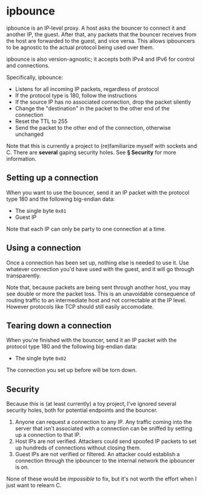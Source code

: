 # ipbounce

ipbounce is an IP-level proxy.
A host asks the bouncer to connect it and another IP, the guest.
After that, any packets that the bouncer receives from the host are forwarded to the guest, and vice versa.
This allows ipbouncers to be agnostic to the actual protocol being used over them.

ipbounce is also version-agnostic; it accepts both IPv4 and IPv6 for control and connections.

Specifically, ipbounce:

- Listens for all incoming IP packets, regardless of protocol
- If the protocol type is 180, follow the instructions
- If the source IP has no associated connection, drop the packet silently
- Change the "destination" in the packet to the other end of the connection
- Reset the TTL to 255
- Send the packet to the other end of the connection, otherwise unchanged

Note that this is currently a project to (re)familiarize myself with sockets and C.
There are **several** gaping security holes.
See **§&nbsp;Security** for more information.

## Setting up a connection

When you want to use the bouncer, send it an IP packet with the protocol type 180 and the following big-endian data:

- The single byte `0x01`
- Guest IP

Note that each IP can only be party to one connection at a time.

## Using a connection

Once a connection has been set up, nothing else is needed to use it.
Use whatever connection you'd have used with the guest, and it will go through transparently.

Note that, because packets are being sent through another host, you may see double or more the packet loss.
This is an unavoidable consequence of routing traffic to an intermediate host and not correctable at the IP level.
However protocols like TCP should still easily accomodate.

## Tearing down a connection

When you're finished with the bouncer, send it an IP packet with the protocol type 180 and the following big-endian data:

- The single byte `0x02`

The connection you set up before will be torn down.

## Security

Because this is (at least currently) a toy project, I've ignored several security holes, both for potential endpoints and the bouncer.

1.  Anyone can request a connection to any IP.
    Any traffic coming into the server that isn't associated with a connection can be sniffed by setting up a  connection to that IP.
2.  Host IPs are not verified.
    Attackers could send spoofed IP packets to set up hundreds of connections without closing them.
3.  Guest IPs are not verified or filtered.
    An attacker could establish a connection through the ipbouncer to the internal network the ipbouncer is on.

None of these would be *impossible* to fix, but it's not worth the effort when I just want to relearn C.
